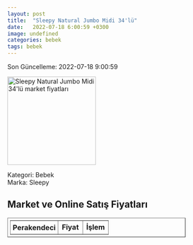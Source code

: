 ```yaml
---
layout: post
title:  "Sleepy Natural Jumbo Midi 34'lü"
date:   2022-07-18 6:00:59 +0300
image: undefined
categories: bebek
tags: bebek
---
```


Son Güncelleme: 2022-07-18 9:00:59

<img src="undefined" width="200" alt="Sleepy Natural Jumbo Midi 34'lü market fiyatları" />

Kategori: Bebek
<br />
Marka: Sleepy

<h2>Market ve Online Satış Fiyatları</h2>

<table border="1" style="padding: 5px;width:80%;">
  <tr>
    <td style="padding: 5px;"><strong>Perakendeci</strong></td>
    <td><strong>Fiyat</strong></td>
    <td><strong>İşlem</strong></td>
  </tr>
  
</table>
